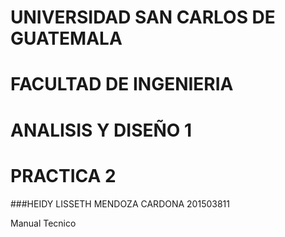 # UNIVERSIDAD SAN CARLOS DE GUATEMALA
# FACULTAD DE INGENIERIA
# ANALISIS Y DISEÑO 1
# PRACTICA 2

###HEIDY LISSETH MENDOZA CARDONA   201503811

<centert>Manual Tecnico</center>
